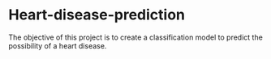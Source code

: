 # Heart-disease-prediction
The objective of this project is to create a classification model to predict the possibility of a heart disease.
